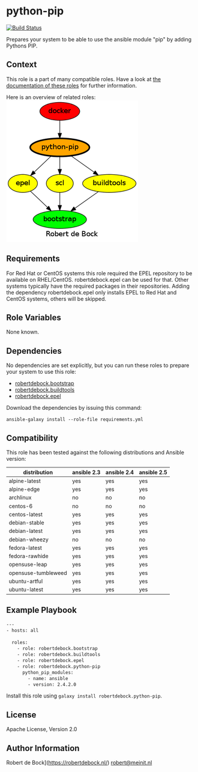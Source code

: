 python-pip
=========

[![Build Status](https://travis-ci.org/robertdebock/ansible-role-python-pip.svg?branch=master)](https://travis-ci.org/robertdebock/ansible-role-python-pip)

Prepares your system to be able to use the ansible module "pip" by adding Pythons PIP.

Context
--------
This role is a part of many compatible roles. Have a look at [the documentation of these roles](https://robertdebock.nl/) for further information.

Here is an overview of related roles:
![dependencies](https://raw.githubusercontent.com/robertdebock/drawings/artifacts/python-pip.png "Dependency")

Requirements
------------

For Red Hat or CentOS systems this role required the EPEL repository to be available on RHEL/CentOS. robertdebock.epel can be used for that.
Other systems typically have the required packages in their repositories.
Adding the dependency robertdebock.epel only installs EPEL to Red Hat and CentOS systems, others will be skipped.

Role Variables
--------------

None known.

Dependencies
------------

No dependencies are set explicitly, but you can run these roles to prepare your system to use this role:

- [robertdebock.bootstrap](https://travis-ci.org/robertdebock/ansible-role-bootstrap)
- [robertdebock.buildtools](https://travis-ci.org/robertdebock/ansible-role-buildtools)
- [robertdebock.epel](https://travis-ci.org/robertdebock/ansible-role-epel)

Download the dependencies by issuing this command:
```
ansible-galaxy install --role-file requirements.yml
```

Compatibility
-------------

This role has been tested against the following distributions and Ansible version:

|distribution|ansible 2.3|ansible 2.4|ansible 2.5|
|------------|-----------|-----------|-----------|
|alpine-latest|yes|yes|yes|
|alpine-edge|yes|yes|yes|
|archlinux|no|no|no|
|centos-6|no|no|no|
|centos-latest|yes|yes|yes|
|debian-stable|yes|yes|yes|
|debian-latest|yes|yes|yes|
|debian-wheezy|no|no|no|
|fedora-latest|yes|yes|yes|
|fedora-rawhide|yes|yes|yes|
|opensuse-leap|yes|yes|yes|
|opensuse-tumbleweed|yes|yes|yes|
|ubuntu-artful|yes|yes|yes|
|ubuntu-latest|yes|yes|yes|

Example Playbook
----------------

```
---
- hosts: all

  roles:
    - role: robertdebock.bootstrap
    - role: robertdebock.buildtools
    - role: robertdebock.epel
    - role: robertdebock.python-pip
      python_pip_modules:
        - name: ansible
        - version: 2.4.2.0
```

Install this role using `galaxy install robertdebock.python-pip`.

License
-------

Apache License, Version 2.0

Author Information
------------------

Robert de Bock](https://robertdebock.nl/) <robert@meinit.nl>
